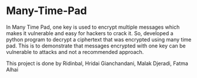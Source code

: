 # Many-Time-Pad

In Many Time Pad, one key is used to encrypt multiple messages which makes it vulnerable and easy for hackers to crack it.
So, developed a python program to decrypt a ciphertext that was encrypted using many time pad. 
This is to demonstrate that messages encrypted with one key can be vulnerable to attacks and not a recommended approach.

This project is done by Ridinbal, Hridai Gianchandani, Malak Djeradi, Fatma Alhai
